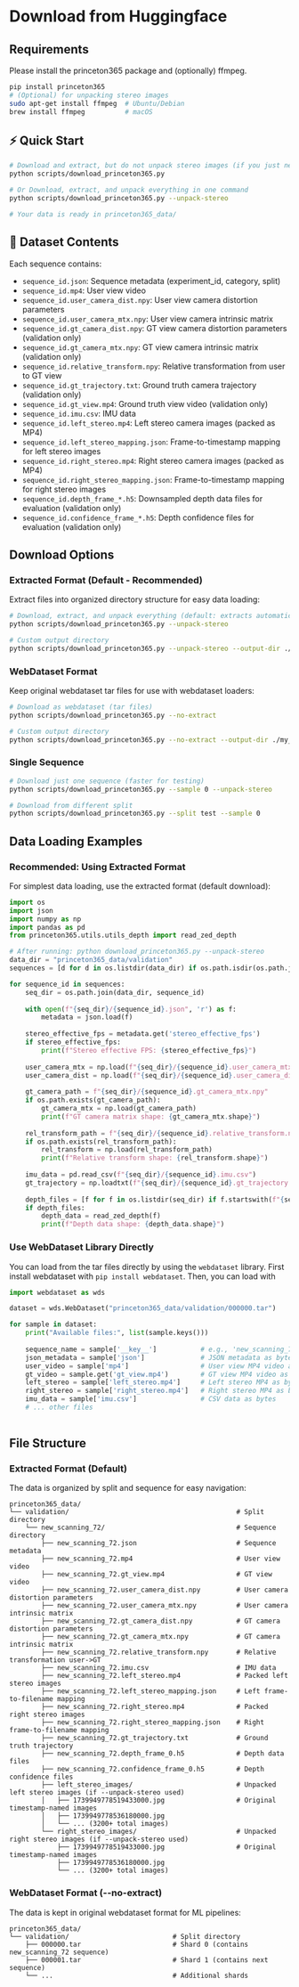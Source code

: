 # Download from Huggingface


## Requirements
Please install the princeton365 package and (optionally) ffmpeg.

```bash
pip install princeton365
# (Optional) for unpacking stereo images
sudo apt-get install ffmpeg  # Ubuntu/Debian
brew install ffmpeg          # macOS
```

## ⚡ Quick Start

```bash
# Download and extract, but do not unpack stereo images (if you just need monocular sequences)
python scripts/download_princeton365.py

# Or Download, extract, and unpack everything in one command  
python scripts/download_princeton365.py --unpack-stereo

# Your data is ready in princeton365_data/
```

## 📁 Dataset Contents

Each sequence contains:
- `sequence_id.json`: Sequence metadata (experiment_id, category, split)
- `sequence_id.mp4`: User view video
- `sequence_id.user_camera_dist.npy`: User view camera distortion parameters
- `sequence_id.user_camera_mtx.npy`: User view camera intrinsic matrix
- `sequence_id.gt_camera_dist.npy`: GT view camera distortion parameters (validation only)
- `sequence_id.gt_camera_mtx.npy`: GT view camera intrinsic matrix (validation only)
- `sequence_id.relative_transform.npy`: Relative transformation from user to GT view
- `sequence_id.gt_trajectory.txt`: Ground truth camera trajectory (validation only)
- `sequence_id.gt_view.mp4`: Ground truth view video (validation only)
- `sequence_id.imu.csv`: IMU data
- `sequence_id.left_stereo.mp4`: Left stereo camera images (packed as MP4)
- `sequence_id.left_stereo_mapping.json`: Frame-to-timestamp mapping for left stereo images
- `sequence_id.right_stereo.mp4`: Right stereo camera images (packed as MP4)
- `sequence_id.right_stereo_mapping.json`: Frame-to-timestamp mapping for right stereo images
- `sequence_id.depth_frame_*.h5`: Downsampled depth data files for evaluation (validation only)
- `sequence_id.confidence_frame_*.h5`: Depth confidence files for evaluation (validation only)

## Download Options

### Extracted Format (Default - Recommended)

Extract files into organized directory structure for easy data loading:

```bash
# Download, extract, and unpack everything (default: extracts automatically)
python scripts/download_princeton365.py --unpack-stereo

# Custom output directory
python scripts/download_princeton365.py --unpack-stereo --output-dir ./my_data
```

### WebDataset Format 

Keep original webdataset tar files for use with webdataset loaders:

```bash
# Download as webdataset (tar files)
python scripts/download_princeton365.py --no-extract

# Custom output directory
python scripts/download_princeton365.py --no-extract --output-dir ./my_webdataset
```

### Single Sequence

```bash
# Download just one sequence (faster for testing)
python scripts/download_princeton365.py --sample 0 --unpack-stereo

# Download from different split
python scripts/download_princeton365.py --split test --sample 0
```


## Data Loading Examples


### Recommended: Using Extracted Format 

For simplest data loading, use the extracted format (default download):

```python
import os
import json
import numpy as np
import pandas as pd
from princeton365.utils.utils_depth import read_zed_depth

# After running: python download_princeton365.py --unpack-stereo
data_dir = "princeton365_data/validation"
sequences = [d for d in os.listdir(data_dir) if os.path.isdir(os.path.join(data_dir, d))]

for sequence_id in sequences:
    seq_dir = os.path.join(data_dir, sequence_id)
    
    with open(f"{seq_dir}/{sequence_id}.json", 'r') as f:
        metadata = json.load(f)
        
    stereo_effective_fps = metadata.get('stereo_effective_fps')
    if stereo_effective_fps:
        print(f"Stereo effective FPS: {stereo_effective_fps}")
    
    user_camera_mtx = np.load(f"{seq_dir}/{sequence_id}.user_camera_mtx.npy")
    user_camera_dist = np.load(f"{seq_dir}/{sequence_id}.user_camera_dist.npy")
    
    gt_camera_path = f"{seq_dir}/{sequence_id}.gt_camera_mtx.npy"
    if os.path.exists(gt_camera_path):
        gt_camera_mtx = np.load(gt_camera_path)
        print(f"GT camera matrix shape: {gt_camera_mtx.shape}")
    
    rel_transform_path = f"{seq_dir}/{sequence_id}.relative_transform.npy"
    if os.path.exists(rel_transform_path):
        rel_transform = np.load(rel_transform_path)
        print(f"Relative transform shape: {rel_transform.shape}")
    
    imu_data = pd.read_csv(f"{seq_dir}/{sequence_id}.imu.csv")
    gt_trajectory = np.loadtxt(f"{seq_dir}/{sequence_id}.gt_trajectory.txt")
    
    depth_files = [f for f in os.listdir(seq_dir) if f.startswith(f"{sequence_id}.depth_frame_") and f.endswith('.h5')]
    if depth_files:
        depth_data = read_zed_depth(f)
        print(f"Depth data shape: {depth_data.shape}")

```


### Use WebDataset Library Directly

You can load from the tar files directly by using the `webdataset` library. First install webdataset with `pip install webdataset`. Then, you can load with

```python
import webdataset as wds

dataset = wds.WebDataset("princeton365_data/validation/000000.tar")

for sample in dataset:
    print("Available files:", list(sample.keys()))
    
    sequence_name = sample['__key__']           # e.g., 'new_scanning_72'
    json_metadata = sample['json']              # JSON metadata as bytes
    user_video = sample['mp4']                  # User view MP4 video as bytes
    gt_video = sample.get('gt_view.mp4')        # GT view MP4 video as bytes (if available)
    left_stereo = sample['left_stereo.mp4']     # Left stereo MP4 as bytes
    right_stereo = sample['right_stereo.mp4']   # Right stereo MP4 as bytes
    imu_data = sample['imu.csv']                # CSV data as bytes
    # ... other files
    
```



## File Structure

### Extracted Format (Default)

The data is organized by split and sequence for easy navigation:

```
princeton365_data/
└── validation/                                          # Split directory
    └── new_scanning_72/                                 # Sequence directory
        ├── new_scanning_72.json                         # Sequence metadata
        ├── new_scanning_72.mp4                          # User view video 
        ├── new_scanning_72.gt_view.mp4                  # GT view video 
        ├── new_scanning_72.user_camera_dist.npy         # User camera distortion parameters
        ├── new_scanning_72.user_camera_mtx.npy          # User camera intrinsic matrix
        ├── new_scanning_72.gt_camera_dist.npy           # GT camera distortion parameters 
        ├── new_scanning_72.gt_camera_mtx.npy            # GT camera intrinsic matrix 
        ├── new_scanning_72.relative_transform.npy       # Relative transformation user->GT
        ├── new_scanning_72.imu.csv                      # IMU data 
        ├── new_scanning_72.left_stereo.mp4              # Packed left stereo images 
        ├── new_scanning_72.left_stereo_mapping.json     # Left frame-to-filename mapping
        ├── new_scanning_72.right_stereo.mp4             # Packed right stereo images 
        ├── new_scanning_72.right_stereo_mapping.json    # Right frame-to-filename mapping
        ├── new_scanning_72.gt_trajectory.txt            # Ground truth trajectory 
        ├── new_scanning_72.depth_frame_0.h5             # Depth data files 
        ├── new_scanning_72.confidence_frame_0.h5        # Depth confidence files
        ├── left_stereo_images/                          # Unpacked left stereo images (if --unpack-stereo used)
        │   ├── 1739949778519433000.jpg                  # Original timestamp-named images
        │   ├── 1739949778536180000.jpg
        │   └── ... (3200+ total images)
        └── right_stereo_images/                         # Unpacked right stereo images (if --unpack-stereo used)
            ├── 1739949778519433000.jpg                  # Original timestamp-named images
            ├── 1739949778536180000.jpg
            └── ... (3200+ total images)
```

### WebDataset Format (--no-extract)

The data is kept in original webdataset format for ML pipelines:

```
princeton365_data/
└── validation/                          # Split directory
    ├── 000000.tar                       # Shard 0 (contains new_scanning_72 sequence)
    ├── 000001.tar                       # Shard 1 (contains next sequence)
    └── ...                              # Additional shards
```



